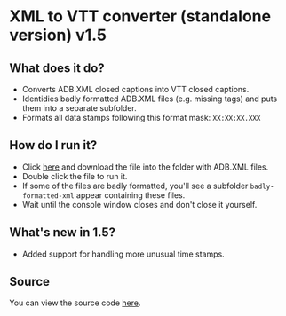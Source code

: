 # XML to VTT converter (standalone version) v1.5

## What does it do?
* Converts ADB.XML closed captions into VTT closed captions.
* Identidies badly formatted ADB.XML files (e.g. missing tags) and puts them into a separate subfolder.
* Formats all data stamps following this format mask: `XX:XX:XX.XXX`

## How do I run it?
* Click [here](/media/xml-to-vtt-converter/exe/xml-to-vtt-converter.exe) and download the file into the folder with ADB.XML files.
* Double click the file to run it.
* If some of the files are badly formatted, you'll see a subfolder `badly-formatted-xml` appear containing these files.
* Wait until the console window closes and don't close it yourself.

## What's new in 1.5?
* Added support for handling more unusual time stamps.

## Source
You can view the source code [here](/media/xml-to-vtt-converter/source/xml-to-vtt-converter.py).